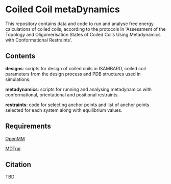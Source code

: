 # Coiled Coil metaDynamics

This repository contains data and code to run and analyse free energy calculations of coiled coils, according to the protocols in 'Assessment of the Topology and Oligomerisation States of Coiled
Coils Using Metadynamics with Conformational Restraints'.

## Contents

**designs**: scripts for design of coiled coils in ISAMBARD, coiled coil parameters from the design process and PDB structures used in simulations.

**metadynamics**: scripts for running and analysing metadynamics with conformational, orientational and positional restraints.

**restraints**: code for selecting anchor points and list of anchor points selected for each system along with equilibrium values.

## Requirements
[OpenMM](https://openmm.org/)

[MDTraj](https://mdtraj.org/1.9.4/index.html)

## Citation
TBD
